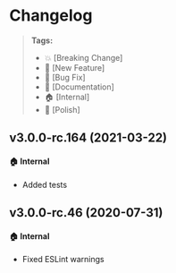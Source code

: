 Changelog
=========

> **Tags:**
> - :boom:       [Breaking Change]
> - :rocket:     [New Feature]
> - :bug:        [Bug Fix]
> - :memo:       [Documentation]
> - :house:      [Internal]
> - :nail_care:  [Polish]

## v3.0.0-rc.164 (2021-03-22)

#### :house: Internal

* Added tests

## v3.0.0-rc.46 (2020-07-31)

#### :house: Internal

* Fixed ESLint warnings
